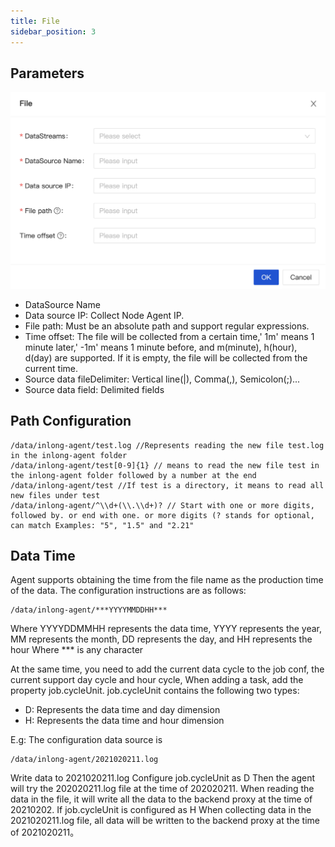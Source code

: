 ```yaml
---
title: File
sidebar_position: 3
---
```


## Parameters
![File Params](img/file_param.png)
- DataSource Name
- Data source IP: Collect Node Agent IP.
- File path: Must be an absolute path and support regular expressions.
- Time offset: The file will be collected from a certain time,' 1m' means 1 minute later,' -1m' means 1 minute before, and m(minute), h(hour), d(day) are supported. If it is empty, the file will be collected from the current time.
- Source data fileDelimiter: Vertical line(|), Comma(,), Semicolon(;)...
- Source data field: Delimited fields

## Path Configuration
```
/data/inlong-agent/test.log //Represents reading the new file test.log in the inlong-agent folder
/data/inlong-agent/test[0-9]{1} // means to read the new file test in the inlong-agent folder followed by a number at the end
/data/inlong-agent/test //If test is a directory, it means to read all new files under test
/data/inlong-agent/^\\d+(\\.\\d+)? // Start with one or more digits, followed by. or end with one. or more digits (? stands for optional, can match Examples: "5", "1.5" and "2.21"
```

## Data Time
Agent supports obtaining the time from the file name as the production time of the data. The configuration instructions are as follows:
```
/data/inlong-agent/***YYYYMMDDHH***
```

Where YYYYDDMMHH represents the data time, YYYY represents the year, MM represents the month, DD represents the day, and HH represents the hour
Where *** is any character

At the same time, you need to add the current data cycle to the job conf, the current support day cycle and hour cycle,
When adding a task, add the property job.cycleUnit. job.cycleUnit contains the following two types:
- D: Represents the data time and day dimension
- H: Represents the data time and hour dimension

E.g:
The configuration data source is
```
/data/inlong-agent/2021020211.log
```
Write data to 2021020211.log
Configure job.cycleUnit as D
Then the agent will try the 202020211.log file at the time of 202020211. When reading the data in the file, it will write all the data to the backend proxy at the time of 20210202.
If job.cycleUnit is configured as H
When collecting data in the 2021020211.log file, all data will be written to the backend proxy at the time of 2021020211。